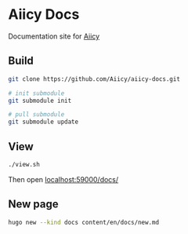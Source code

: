 Aiicy Docs
=======

Documentation site for [Aiicy](https://aiicy.org/) 

## Build

```bash
git clone https://github.com/Aiicy/aiicy-docs.git

# init submodule
git submodule init

# pull submodule
git submodule update
```

## View

```bash
./view.sh
```

Then open [localhost:59000/docs/](http://localhost:59000/docs/)

## New page

```bash
hugo new --kind docs content/en/docs/new.md
```